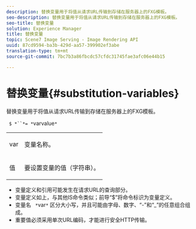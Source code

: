 ```yaml
---
description: 替换变量用于将值从请求URL传输到存储在服务器上的FXG模板。
seo-description: 替换变量用于将值从请求URL传输到存储在服务器上的FXG模板。
seo-title: 替换变量
solution: Experience Manager
title: 替换变量
topic: Scene7 Image Serving - Image Rendering API
uuid: 87cd9594-ba3b-429d-aa57-399902ef3abe
translation-type: tm+mt
source-git-commit: 7bc7b3a86fbcdc57cfdc31745fae3afc06e44b15

---
```



# 替换变量{#substitution-variables}

替换变量用于将值从请求URL传输到存储在服务器上的FXG模板。

` $ *``*= *`varvalue`*`

<table id="simpletable_76B381800C0D411F87CD551FC30B0579"> 
 <tr class="strow"> 
  <td class="stentry"> <p> <span class="codeph"> <span class="varname"> var </span></span> </p> </td> 
  <td class="stentry"> <p>变量名称。 </p> </td> 
 </tr> 
 <tr class="strow"> 
  <td class="stentry"> <p> <span class="codeph"> <span class="varname"> 值 </span></span> </p> </td> 
  <td class="stentry"> <p>要设置变量的值（字符串）。 </p> </td> 
 </tr> 
</table>

* 变量定义和引用可能发生在请求URL的查询部分。
* 变量定义如上，与其他IS命令类似；前导“$”将命令标识为变量定义。
* 变量名 ` *`var`*` 区分大小写，并且可能由字母、数字、“-”和“_”的任意组合组成。
* 重要值必须采用单次URL编码，才能进行安全HTTP传输。


